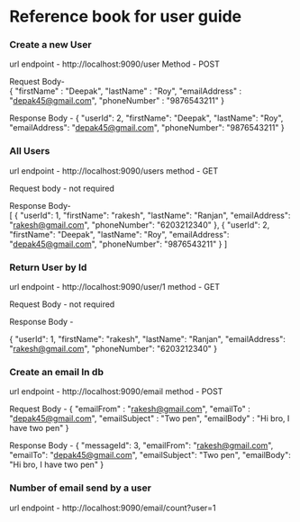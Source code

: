 # Reference book for user guide


### Create a new User

url endpoint - http://localhost:9090/user
Method - POST

Request Body-   
{
        "firstName" : "Deepak",
        "lastName" : "Roy",
        "emailAddress" : "depak45@gmail.com",
        "phoneNumber" : "9876543211"
}

Response Body - 
{
    "userId": 2,
    "firstName": "Deepak",
    "lastName": "Roy",
    "emailAddress": "depak45@gmail.com",
    "phoneNumber": "9876543211"
}

### All Users

url endpoint - http://localhost:9090/users
method - GET

Request body - not required


Response Body-  
[
    {
        "userId": 1,
        "firstName": "rakesh",
        "lastName": "Ranjan",
        "emailAddress": "rakesh@gmail.com",
        "phoneNumber": "6203212340"
    },
    {
        "userId": 2,
        "firstName": "Deepak",
        "lastName": "Roy",
        "emailAddress": "depak45@gmail.com",
        "phoneNumber": "9876543211"
    }
]


### Return User by Id

url endpoint - http://localhost:9090/user/1
method - GET

Request Body - not required

Response Body -

{
    "userId": 1,
    "firstName": "rakesh",
    "lastName": "Ranjan",
    "emailAddress": "rakesh@gmail.com",
    "phoneNumber": "6203212340"
}


### Create an email In db

url endpoint - http://localhost:9090/email
method - POST

Request Body -
{
    "emailFrom" : "rakesh@gmail.com",
    "emailTo" : "depak45@gmail.com",
    "emailSubject" : "Two pen",
    "emailBody" : "Hi bro, I have two pen"
}

Response Body -
{
    "messageId": 3,
    "emailFrom": "rakesh@gmail.com",
    "emailTo": "depak45@gmail.com",
    "emailSubject": "Two pen",
    "emailBody": "Hi bro, I have two pen"
}


### Number of email send by a user

url endpoint - http://localhost:9090/email/count?user=1